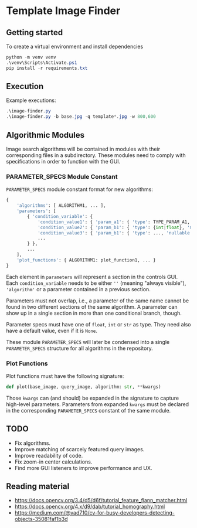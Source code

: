 # Template Image Finder


## Getting started
To create a virtual environment and install dependencies
```powershell
python -m venv venv
.\venv\Scripts\Activate.ps1
pip install -r requirements.txt
```


## Execution
Example executions:
```powershell
.\image-finder.py
.\image-finder.py -b base.jpg -q template*.jpg -w 800,600
```


## Algorithmic Modules
Image search algorithms will be contained in modules with their corresponding files in a subdirectory.
These modules need to comply with specifications in order to function with the GUI.

### PARAMETER_SPECS Module Constant
`PARAMETER_SPECS` module constant format for new algorithms:
```python
{
    'algorithms': [ ALGORITHM1, ... ],
    'parameters': [
        { 'condition_variable': {
            'condition_value1': { 'param_a1': { 'type': TYPE_PARAM_A1, 'options': [...], 'default': DEFAULT_PARAM_A1 } },
            'condition_value2': { 'param_b1': { 'type': {int|float}, 'min': ..., 'max': ..., 'step': ..., 'default': ... } },
            'condition_value3': { 'param_b1': { 'type': ..., 'nullable': {True|False}, 'default': ..., ... } },
            ...
        } },
        ...
    ],
    'plot_functions': { ALGORITHM1: plot_function1, ... }
}
```
Each element in `parameters` will represent a section in the controls GUI. Each `condition_variable` needs to be either `''` (meaning "always visible"), `'algorithm'` or a parameter contained in a previous section.

Parameters must not overlap, i.e., a parameter of the same name cannot be found in two different sections of the same algorithm.
A parameter can show up in a single section in more than one conditional branch, though.

Parameter specs must have one of `float`, `int` or `str` as type.
They need also have a default value, even if it is `None`.

These module `PARAMETER_SPECS` will later be condensed into a single `PARAMETER_SPECS` structure for all algorithms in the repository.


### Plot Functions
Plot functions must have the following signature:
```python
def plot(base_image, query_image, algorithm: str, **kwargs)
```
Those `kwargs` can (and should) be expanded in the signature to capture high-level parameters.
Parameters from expanded `kwargs` must be declared in the corresponding `PARAMETER_SPECS` constant of the same module.


## TODO
* Fix algorithms.
* Improve matching of scarcely featured query images.
* Improve readability of code.
* Fix zoom-in center calculations.
* Find more GUI listeners to improve performance and UX.


## Reading material
* https://docs.opencv.org/3.4/d5/d6f/tutorial_feature_flann_matcher.html
* https://docs.opencv.org/4.x/d9/dab/tutorial_homography.html
* https://medium.com/@vad710/cv-for-busy-developers-detecting-objects-35081faf1b3d
